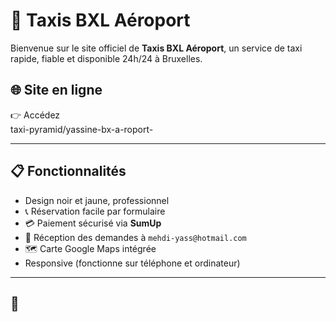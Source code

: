 # 🚖 Taxis BXL Aéroport

Bienvenue sur le site officiel de **Taxis BXL Aéroport**, un service de taxi rapide, fiable et disponible 24h/24 à Bruxelles.

## 🌐 Site en ligne
👉 Accédez  
taxi-pyramid/yassine-bx-a-roport-

---

## 📋 Fonctionnalités

- Design noir et jaune, professionnel
- 📞 Réservation facile par formulaire
- 💳 Paiement sécurisé via **SumUp**
- 📧 Réception des demandes à `mehdi-yass@hotmail.com`
- 🗺️ Carte Google Maps intégrée
- Responsive (fonctionne sur téléphone et ordinateur)

---

## 🔧

